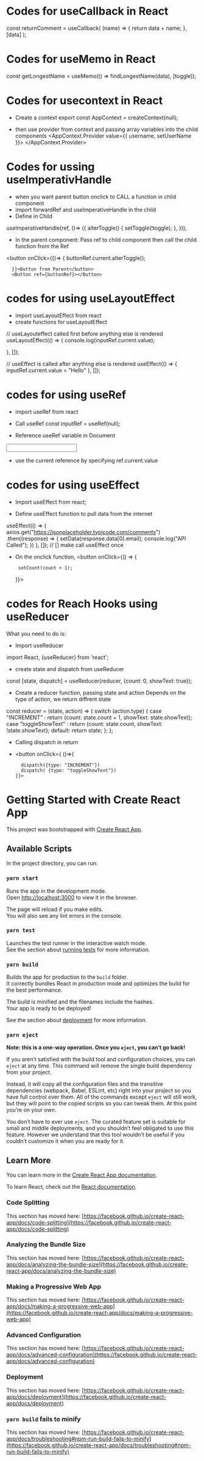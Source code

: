 # Codes for useCallback in React

const returnComment = useCallback(
        (name) => {
            return data + name;
        },
        [data]
    );
    

# Codes for useMemo in React

const getLongestName = useMemo(() => findLongestName(data), [toggle]);

# Codes for usecontext in React

- Create a context
export const AppContext = createContext(null);

- then use provider from context and passing array variables into the child components
<AppContext.Provider value={{ username, setUserName }}>
          <Login /> <User />
</AppContext.Provider>

# Codes for ussing useImperativHandle
 - when you want parent button onclick to CALL a function in child component
 - import forwardRef and useImperativeHandle in the child
 - Define in Child

 useImperativeHandle(ref, ()=> ({
        alterToggle() {
            setToggle(!toggle);
        },
    }));

- In the parent component:
 Pass ref to child component
 then call the child function from the Ref

 <button onClick={()=>
      {
        buttonRef.current.alterToggle();

      }}>Button from Parent</button>
      <Button ref={buttonRef}></Button>


# codes for using useLayoutEffect

- import useLayoutEffect from react
- create functions for useLayoutEffect


 // useLayouteffect called first before anything else is rendered
  useLayoutEffect(() => {
    console.log(inputRef.current.value);

    
  }, []);

  // useEffect is called after anything else is rendered
  useEffect(() => {
    inputRef.current.value = "Hello"
  }, []);


# codes for using useRef

- import useRef from react

- Call useRef 
    const inputRef = useRef(null);

- Reference useRef variable in Document

 <input ref={inputRef} />

 - use the current reference by specifying 
    ref.current.value



# codes for using useEffect
- Import useEffect from react;

- Define useEffect function to pull data from the internet

useEffect(() => {
     axios.get("https://jsonplaceholder.typicode.com/comments")
       .then((response) => 
       {
           setData(response.data[0].email);
           console.log("API Called");
       })
   }, []); // [] make call useEffect once

- On the onclick function, 
   <button onClick={() => {

       setCount(count + 1);

     }}>
      
# codes for Reach Hooks using useReducer
What you need to do is:


- Import useReducer

import React, {useReducer} from 'react';

- create state and dispatch from useReducer

const [state, dispatch] = useReducer(reducer, 
      {count: 0, showText: true});
      
- Create a reducer function, passing state and action
Depends on the type of action, we return diffrent state

const reducer = (state, action) => {
    switch (action.type) {
      case "INCREMENT" : 
        return {count: state.count + 1, showText: state.showText};
      case "toggleShowText" :
        return {count: state.count, showText: !state.showText};
      default:
        return state;
    };
  };
  
- Calling dispatch in return
- <button onClick={ ()=>{
        
        dispatch({type: "INCREMENT"})
        dispatch( {type: "toggleShowText"})
      }}>
      
      
# Getting Started with Create React App

This project was bootstrapped with [Create React App](https://github.com/facebook/create-react-app).

## Available Scripts

In the project directory, you can run:

### `yarn start`

Runs the app in the development mode.\
Open [http://localhost:3000](http://localhost:3000) to view it in the browser.

The page will reload if you make edits.\
You will also see any lint errors in the console.

### `yarn test`

Launches the test runner in the interactive watch mode.\
See the section about [running tests](https://facebook.github.io/create-react-app/docs/running-tests) for more information.

### `yarn build`

Builds the app for production to the `build` folder.\
It correctly bundles React in production mode and optimizes the build for the best performance.

The build is minified and the filenames include the hashes.\
Your app is ready to be deployed!

See the section about [deployment](https://facebook.github.io/create-react-app/docs/deployment) for more information.

### `yarn eject`

**Note: this is a one-way operation. Once you `eject`, you can’t go back!**

If you aren’t satisfied with the build tool and configuration choices, you can `eject` at any time. This command will remove the single build dependency from your project.

Instead, it will copy all the configuration files and the transitive dependencies (webpack, Babel, ESLint, etc) right into your project so you have full control over them. All of the commands except `eject` will still work, but they will point to the copied scripts so you can tweak them. At this point you’re on your own.

You don’t have to ever use `eject`. The curated feature set is suitable for small and middle deployments, and you shouldn’t feel obligated to use this feature. However we understand that this tool wouldn’t be useful if you couldn’t customize it when you are ready for it.

## Learn More

You can learn more in the [Create React App documentation](https://facebook.github.io/create-react-app/docs/getting-started).

To learn React, check out the [React documentation](https://reactjs.org/).

### Code Splitting

This section has moved here: [https://facebook.github.io/create-react-app/docs/code-splitting](https://facebook.github.io/create-react-app/docs/code-splitting)

### Analyzing the Bundle Size

This section has moved here: [https://facebook.github.io/create-react-app/docs/analyzing-the-bundle-size](https://facebook.github.io/create-react-app/docs/analyzing-the-bundle-size)

### Making a Progressive Web App

This section has moved here: [https://facebook.github.io/create-react-app/docs/making-a-progressive-web-app](https://facebook.github.io/create-react-app/docs/making-a-progressive-web-app)

### Advanced Configuration

This section has moved here: [https://facebook.github.io/create-react-app/docs/advanced-configuration](https://facebook.github.io/create-react-app/docs/advanced-configuration)

### Deployment

This section has moved here: [https://facebook.github.io/create-react-app/docs/deployment](https://facebook.github.io/create-react-app/docs/deployment)

### `yarn build` fails to minify

This section has moved here: [https://facebook.github.io/create-react-app/docs/troubleshooting#npm-run-build-fails-to-minify](https://facebook.github.io/create-react-app/docs/troubleshooting#npm-run-build-fails-to-minify)
